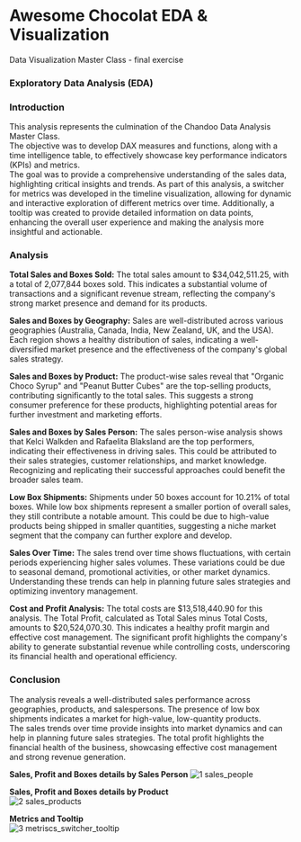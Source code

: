 # Awesome Chocolat EDA & Visualization
Data Visualization Master Class - final exercise

### Exploratory Data Analysis (EDA)
### Introduction
This analysis represents the culmination of the Chandoo Data Analysis Master Class.  
The objective was to develop DAX measures and functions, along with a time intelligence table, to effectively showcase key performance indicators (KPIs) and metrics.  
The goal was to provide a comprehensive understanding of the sales data, highlighting critical insights and trends.
As part of this analysis, a switcher for metrics was developed in the timeline visualization, allowing for dynamic and interactive exploration of different metrics over time. Additionally, a tooltip was created to provide detailed information on data points, enhancing the overall user experience and making the analysis more insightful and actionable.

### Analysis
**Total Sales and Boxes Sold:** The total sales amount to $34,042,511.25, with a total of 2,077,844 boxes sold. This indicates a substantial volume of transactions and a significant revenue stream, reflecting the company's strong market presence and demand for its products.  
  
**Sales and Boxes by Geography:** Sales are well-distributed across various geographies (Australia, Canada, India, New Zealand, UK, and the USA). Each region shows a healthy distribution of sales, indicating a well-diversified market presence and the effectiveness of the company's global sales strategy.  
  
**Sales and Boxes by Product:** The product-wise sales reveal that "Organic Choco Syrup" and "Peanut Butter Cubes" are the top-selling products, contributing significantly to the total sales. This suggests a strong consumer preference for these products, highlighting potential areas for further investment and marketing efforts.  
  
**Sales and Boxes by Sales Person:** The sales person-wise analysis shows that Kelci Walkden and Rafaelita Blaksland are the top performers, indicating their effectiveness in driving sales. This could be attributed to their sales strategies, customer relationships, and market knowledge. Recognizing and replicating their successful approaches could benefit the broader sales team.  
  
**Low Box Shipments:** Shipments under 50 boxes account for 10.21% of total boxes. While low box shipments represent a smaller portion of overall sales, they still contribute a notable amount. This could be due to high-value products being shipped in smaller quantities, suggesting a niche market segment that the company can further explore and develop.  
  
**Sales Over Time:** The sales trend over time shows fluctuations, with certain periods experiencing higher sales volumes. These variations could be due to seasonal demand, promotional activities, or other market dynamics. Understanding these trends can help in planning future sales strategies and optimizing inventory management.  
  
**Cost and Profit Analysis:** The total costs are $13,518,440.90 for this analysis. The Total Profit, calculated as Total Sales minus Total Costs, amounts to $20,524,070.30. This indicates a healthy profit margin and effective cost management. The significant profit highlights the company's ability to generate substantial revenue while controlling costs, underscoring its financial health and operational efficiency.  
  
### Conclusion  
The analysis reveals a well-distributed sales performance across geographies, products, and salespersons. The presence of low box shipments indicates a market for high-value, low-quantity products.  
The sales trends over time provide insights into market dynamics and can help in planning future sales strategies. The total profit highlights the financial health of the business, showcasing effective cost management and strong revenue generation.  

  
  
**Sales, Profit and Boxes details by Sales Person**
![1 sales_people](https://github.com/user-attachments/assets/1588fd10-f38f-410b-bdc6-1cdad2a50b1b)


 

**Sales, Profit and Boxes details by Product**  
![2 sales_products](https://github.com/user-attachments/assets/6c75a1b2-5886-43a6-b937-fa63d2f22ca5)


**Metrics and Tooltip**  
![3 metriscs_switcher_tooltip](https://github.com/user-attachments/assets/aab4b061-2cd1-479a-a154-45fa67fcdd72)



